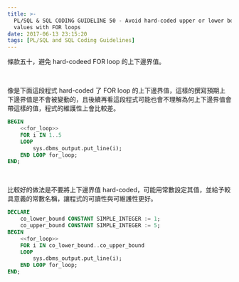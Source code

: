 ```yaml
---
title: >-
  PL/SQL & SQL CODING GUIDELINE 50 - Avoid hard-coded upper or lower bound
  values with FOR loops
date: 2017-06-13 23:15:20
tags: [PL/SQL and SQL Coding Guidelines]
---
```


條款五十，避免 hard-codeed FOR loop 的上下邊界值。  

<!-- More -->

<br/>


像是下面這段程式 hard-coded 了 FOR loop 的上下邊界值，這樣的撰寫預期上下邊界值是不會被變動的，且後續再看這段程式可能也會不理解為何上下邊界值會帶這樣的值，程式的維護性上會比較差。  

```sql
BEGIN
    <<for_loop>>
    FOR i IN 1..5
    LOOP
        sys.dbms_output.put_line(i); 
    END LOOP for_loop;
END;
```

<br/>


比較好的做法是不要將上下邊界值 hard-coded，可能用常數設定其值，並給予較具意義的常數名稱，讓程式的可讀性與可維護性更好。  

```sql
DECLARE
    co_lower_bound CONSTANT SIMPLE_INTEGER := 1; 
    co_upper_bound CONSTANT SIMPLE_INTEGER := 5;
BEGIN
    <<for_loop>>
    FOR i IN co_lower_bound..co_upper_bound 
    LOOP
        sys.dbms_output.put_line(i); 
    END LOOP for_loop;
END;
```
